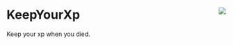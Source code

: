 # KeepYourXp <img src="https://github.com/MasApip/KeepYourXp/raw/master/xp.jpg" align="right"></img>

Keep your xp when you died.
